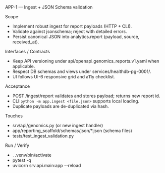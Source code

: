 APP-1 — Ingest + JSON Schema validation

Scope
- Implement robust ingest for report payloads (HTTP + CLI).
- Validate against jsonschema; reject with detailed errors.
- Persist canonical JSON into analytics.report (payload, source, received_at).

Interfaces / Contracts
- Keep API versioning under api/openapi.genomics_reports.v1.yaml when applicable.
- Respect DB schemas and views under services/healthdb-pg-0001/.
- UI follows UI-6 responsive grid and a11y checklist.

Acceptance
- POST /ingest/report validates and stores payload; returns new report id.
- CLI `python -m app.ingest <file.json>` supports local loading.
- Duplicate payloads are de-duplicated via hash.

Touches
- srv/api/genomics.py (or new ingest handler)
- app/reporting_scaffold/schemas/json/*.json (schema files)
- tests/test_ingest_validation.py

Run / Verify
- . .venv/bin/activate
- pytest -q
- uvicorn srv.api.main:app --reload
